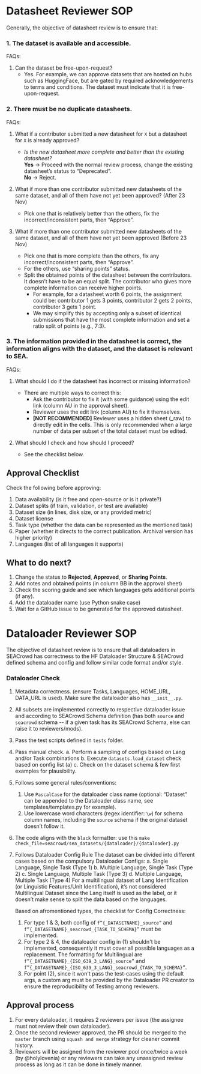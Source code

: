 # Datasheet Reviewer SOP

Generally, the objective of datasheet review is to ensure that:

### 1. The dataset is available and accessible.
FAQs:
1. Can the dataset be free-upon-request?
    * Yes. For example, we can approve datasets that are hosted on hubs such as HuggingFace, but are gated by required acknowledgements to terms and conditions. The dataset must indicate that it is free-upon-request.

### 2. There must be no duplicate datasheets.
FAQs:
1. What if a contributor submitted a new datasheet for `X` but a datasheet for `X` is already approved?
    * *Is the new datasheet more complete and better than the existing datasheet?*  
      **Yes** → Proceed with the normal review process, change the existing datasheet’s status to “Deprecated”.  
      **No** → Reject.

2. What if more than one contributor submitted new datasheets of the same dataset, and all of them have not yet been approved? (After 23 Nov)
    * Pick one that is relatively better than the others, fix the incorrect/inconsistent parts, then “Approve”.

3. What if more than one contributor submitted new datasheets of the same dataset, and all of them have not yet been approved (Before 23 Nov)
    * Pick one that is more complete than the others, fix any incorrect/inconsistent parts, then “Approve”.
    * For the others, use “sharing points” status.
    * Split the obtained points of the datasheet between the contributors. It doesn’t have to be an equal split. The contributor who gives more complete information can receive higher points.
        * For example, for a datasheet worth 6 points, the assignment could be: contributor 1 gets 3 points, contributor 2 gets 2 points, contributor 3 gets 1 point.
        * We may simplify this by accepting only a subset of identical submissions that have the most complete information and set a ratio split of points (e.g., 7:3).

### 3. The information provided in the datasheet is correct, the information aligns with the dataset, and the dataset is relevant to SEA.
FAQs:
1. What should I do if the datasheet has incorrect or missing information?
    * There are multiple ways to correct this:
        * Ask the contributor to fix it (with some guidance) using the edit link (column AU in the approval sheet).
        * Reviewer uses the edit link (column AU) to fix it themselves.
        * **[NOT RECOMMENDED]** Reviewer uses a hidden sheet (_raw) to directly edit in the cells. This is only recommended when a large number of data per subset of the total dataset must be edited.

2. What should I check and how should I proceed?
    * See the checklist below.

## Approval Checklist
Check the following before approving:
1. Data availability (is it free and open-source or is it private?)
2. Dataset splits (if train, validation, or test are available)
3. Dataset size (in lines, disk size, or any provided metric)
4. Dataset license
5. Task type (whether the data can be represented as the mentioned task)
6. Paper (whether it directs to the correct publication. Archival version has higher priority)
7. Languages (list of all languages it supports)

## What to do next?
1. Change the status to **Rejected**, **Approved**, or **Sharing Points**.
2. Add notes and obtained points (in column BB in the approval sheet)
3. Check the scoring guide and see which languages gets additional points (if any).
4. Add the dataloader name (use Python snake case)
5. Wait for a GitHub issue to be generated for the approved datasheet.


# Dataloader Reviewer SOP

The objective of datasheet review is to ensure that all dataloaders in SEACrowd has correctness to the HF Dataloader Structure & SEACrowd defined schema and config and follow similar code format and/or style.

### Dataloader Check
1. Metadata correctness. (ensure Tasks, Languages, HOME_URL, DATA_URL is used). Make sure the dataloader also has `__init__.py`.
2. All subsets are implemented correctly to respective dataloader issue and according to SEACrowd Schema definition (has both `source` and `seacrowd` schema -- if a given task has its SEACrowd Schema, else can raise it to reviewers/mods).
3. Pass the test scripts defined in `tests` folder.
4. Pass manual check.
 a. Perform a sampling of configs based on Lang and/or Task combinations
 b. Execute `datasets.load_dataset` check based on config list (a)
 c. Check on the dataset schema & few first examples for plausibility.
5. Follows some general rules/conventions:
    1. Use `PascalCase` for the dataloader class name (optional: “Dataset” can be appended to the Dataloader class name, see templates/templates.py for example).
    2. Use lowercase word characters (regex identifier: `\w`) for schema column names, including the `source` schema if the original dataset doesn’t follow it.
6. The code aligns with the `black` formatter:
use this `make check_file=seacrowd/sea_datasets/{dataloader}/{dataloader}.py`
7. Follows Dataloader Config Rule
The dataset can be divided into different cases based on the compulsory Dataloader Configs:
a. Single Language, Single Task (Type 1)
b. Multiple Language, Single Task (Type 2)
c. Single Language, Multiple Task (Type 3)
d. Multiple Language, Multiple Task (Type 4)
For a multilingual dataset of Lang Identification (or Linguistic Features/Unit Identification), it’s not considered Multilingual Dataset since the Lang itself is used as the label, or it doesn’t make sense to split the data based on the languages.

   Based on afromentioned types, the checklist for Config Correctness:
    1. For type 1 & 3, both config of `f”{_DATASETNAME}_source”` and `f”{_DATASETNAME}_seacrowd_{TASK_TO_SCHEMA}”` must be implemented.
    2. For type 2 & 4, the dataloader config in (1) shouldn't be implemented, consequently it must cover all possible languages as a replacement. The formatting for Multilingual are `f”{_DATASETNAME}_{ISO_639_3_LANG}_source”` and `f”{_DATASETNAME}_{ISO_639_3_LANG}_seacrowd_{TASK_TO_SCHEMA}”`.
    3. For point (2), since it won't pass the test-cases using the default args, a custom arg must be provided by the Dataloader PR creator to ensure the reproducibility of Testing among reviewers.

## Approval process
1. For every dataloader, it requires 2 reviewers per issue (the assignee must not review their own dataloader).
2. Once the second reviewer approved, the PR should be merged to the `master` branch using `squash and merge` strategy for cleaner commit history.
3. Reviewers will be assigned from the reviewer pool once/twice a week (by @holylovenia) or any reviewers can take any unassigned review process as long as it can be done in timely manner.
